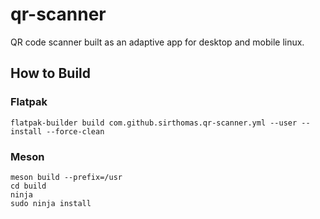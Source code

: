 # qr-scanner
QR code scanner built as an adaptive app for desktop and mobile linux.


## How to Build

### Flatpak

`flatpak-builder build com.github.sirthomas.qr-scanner.yml --user --install --force-clean`

### Meson

```
meson build --prefix=/usr
cd build
ninja
sudo ninja install
```